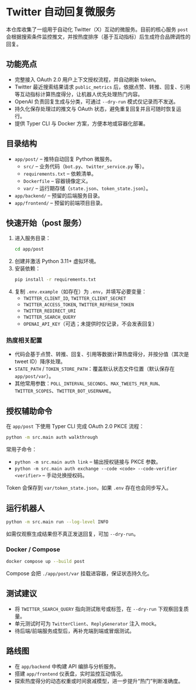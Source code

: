 # Twitter 自动回复微服务

本仓库收集了一组用于自动化 Twitter（X）互动的微服务。目前的核心服务 `post` 会根据搜索条件监控推文，并按热度排序（基于互动指标）后生成符合品牌调性的回复。

## 功能亮点
- 完整接入 OAuth 2.0 用户上下文授权流程，并自动刷新 token。
- Twitter 最近搜索结果请求 `public_metrics` 后，依据点赞、转推、回复、引用等互动指标计算热度得分，让机器人优先处理热门内容。
- OpenAI 负责回复生成与分类，可通过 `--dry-run` 模式仅记录而不发送。
- 持久化保存处理过的推文与 OAuth 状态，避免重复回复并且可随时恢复运行。
- 提供 Typer CLI 与 Docker 方案，方便本地或容器化部署。

## 目录结构
- `app/post/` – 推特自动回复 Python 微服务。
  - `src/` – 业务代码（`bot.py`、`twitter_service.py` 等）。
  - `requirements.txt` – 依赖清单。
  - `Dockerfile` – 容器镜像定义。
  - `var/` – 运行期存储（`state.json`、`token_state.json`）。
- `app/backend/` – 预留的后端服务目录。
- `app/frontend/` – 预留的前端项目目录。

## 快速开始（post 服务）
1. 进入服务目录：
   ```bash
   cd app/post
   ```
2. 创建并激活 Python 3.11+ 虚拟环境。
3. 安装依赖：
   ```bash
   pip install -r requirements.txt
   ```
4. 复制 `.env.example`（如存在）为 `.env`，并填写必要变量：
   - `TWITTER_CLIENT_ID`, `TWITTER_CLIENT_SECRET`
   - `TWITTER_ACCESS_TOKEN`, `TWITTER_REFRESH_TOKEN`
   - `TWITTER_REDIRECT_URI`
   - `TWITTER_SEARCH_QUERY`
   - `OPENAI_API_KEY`（可选；未提供时仅记录，不会发表回复）

### 热度相关配置
- 代码会基于点赞、转推、回复、引用等数据计算热度得分，并按分值（其次是 tweet ID）降序处理。
- `STATE_PATH` / `TOKEN_STORE_PATH`：覆盖默认状态文件位置（默认保存在 `app/post/var`）。
- 其他常用参数：`POLL_INTERVAL_SECONDS`、`MAX_TWEETS_PER_RUN`、`TWITTER_SCOPES`、`TWITTER_BOT_USERNAME`。

## 授权辅助命令
在 `app/post` 下使用 Typer CLI 完成 OAuth 2.0 PKCE 流程：
```bash
python -m src.main auth walkthrough
```
常用子命令：
- `python -m src.main auth link` – 输出授权链接与 PKCE 参数。
- `python -m src.main auth exchange --code <code> --code-verifier <verifier>` – 手动兑换授权码。

Token 会保存到 `var/token_state.json`，如果 `.env` 存在也会同步写入。

## 运行机器人
```bash
python -m src.main run --log-level INFO
```
如需仅观察生成结果但不真正发送回复，可加 `--dry-run`。

### Docker / Compose
```bash
docker compose up --build post
```
Compose 会把 `./app/post/var` 挂载进容器，保证状态持久化。

## 测试建议
- 将 `TWITTER_SEARCH_QUERY` 指向测试账号或标签，在 `--dry-run` 下观察回复质量。
- 单元测试时可为 `TwitterClient`、`ReplyGenerator` 注入 mock。
- 待后端/前端服务成型后，再补充端到端或冒烟测试。

## 路线图
- 在 `app/backend` 中构建 API 编排与分析服务。
- 搭建 `app/frontend` 仪表盘，实时监控互动情况。
- 探索热度得分的动态权重或时间衰减模型，进一步提升“热门”判断准确度。
